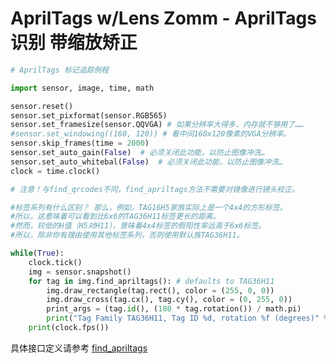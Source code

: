 AprilTags w/Lens Zomm - AprilTags识别 带缩放矫正
=========================================================

```python
# AprilTags 标记追踪例程

import sensor, image, time, math

sensor.reset()
sensor.set_pixformat(sensor.RGB565)
sensor.set_framesize(sensor.QQVGA) # 如果分辨率大得多，内存就不够用了……
#sensor.set_windowing((160, 120)) # 看中间160x120像素的VGA分辨率。
sensor.skip_frames(time = 2000)
sensor.set_auto_gain(False)  # 必须关闭此功能，以防止图像冲洗…
sensor.set_auto_whitebal(False)  # 必须关闭此功能，以防止图像冲洗…
clock = time.clock()

# 注意！与find_qrcodes不同，find_apriltags方法不需要对镜像进行镜头校正。

#标签系列有什么区别？ 那么，例如，TAG16H5家族实际上是一个4x4的方形标签。 
#所以，这意味着可以看到比6x6的TAG36H11标签更长的距离。 
#然而，较低的H值（H5对H11），意味着4x4标签的假阳性率远高于6x6标签。 
#所以，除非你有理由使用其他标签系列，否则使用默认族TAG36H11。

while(True):
    clock.tick()
    img = sensor.snapshot()
    for tag in img.find_apriltags(): # defaults to TAG36H11
        img.draw_rectangle(tag.rect(), color = (255, 0, 0))
        img.draw_cross(tag.cx(), tag.cy(), color = (0, 255, 0))
        print_args = (tag.id(), (180 * tag.rotation()) / math.pi)
        print("Tag Family TAG36H11, Tag ID %d, rotation %f (degrees)" % print_args)
    print(clock.fps())

```

具体接口定义请参考 [find_apriltags](../../library/canmv/image.md#find_apriltags)
